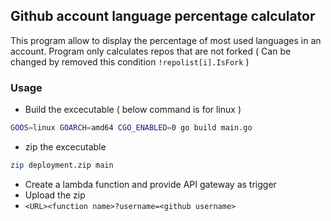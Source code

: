 ## Github account language percentage calculator

This program allow to display the percentage of most used languages in an account.
Program only calculates repos that are not forked ( Can be changed by removed this condition `!repolist[i].IsFork` )

### Usage

- Build the excecutable ( below command is for linux )

```sh
GOOS=linux GOARCH=amd64 CGO_ENABLED=0 go build main.go
```

- zip the excecutable

```sh
zip deployment.zip main
```

- Create a lambda function and provide API gateway as trigger
- Upload the zip
- `<URL><function name>?username=<github username>`
